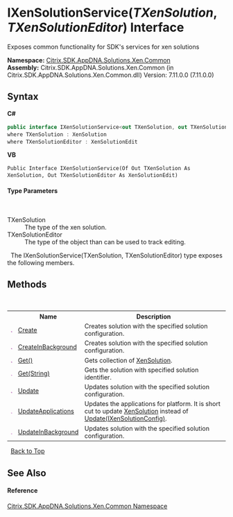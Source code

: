 # IXenSolutionService(*TXenSolution*, *TXenSolutionEditor*) Interface
 

Exposes common functionality for SDK's services for xen solutions

**Namespace:**&nbsp;[Citrix.SDK.AppDNA.Solutions.Xen.Common](013dc694-c357-448d-ed5a-b5c48a7f6852.md)<br />**Assembly:**&nbsp;Citrix.SDK.AppDNA.Solutions.Xen.Common (in Citrix.SDK.AppDNA.Solutions.Xen.Common.dll) Version: 7.11.0.0 (7.11.0.0)

## Syntax

**C#**
```csharp
public interface IXenSolutionService<out TXenSolution, out TXenSolutionEditor>
where TXenSolution : XenSolution
where TXenSolutionEditor : XenSolutionEdit

```

**VB**
```vbnet
Public Interface IXenSolutionService(Of Out TXenSolution As XenSolution, Out TXenSolutionEditor As XenSolutionEdit)
```


#### Type Parameters
&nbsp;<dl><dt>TXenSolution</dt><dd>The type of the xen solution.</dd><dt>TXenSolutionEditor</dt><dd>The type of the object than can be used to track editing.</dd></dl>&nbsp;
The IXenSolutionService(TXenSolution, TXenSolutionEditor) type exposes the following members.


## Methods
&nbsp;<table><tr><th></th><th>Name</th><th>Description</th></tr><tr><td>![Public method](media/pubmethod.gif "Public method")</td><td><a href="c00ebf88-098e-5f99-8944-637cc5ee2dd2">Create</a></td><td>
Creates solution with the specified solution configuration.</td></tr><tr><td>![Public method](media/pubmethod.gif "Public method")</td><td><a href="854cc67b-d7a4-c045-e1dc-135f5777bd2e">CreateInBackground</a></td><td>
Creates solution with the specified solution configuration.</td></tr><tr><td>![Public method](media/pubmethod.gif "Public method")</td><td><a href="b0684cab-4f06-7923-8f19-a53d0892fc86">Get()</a></td><td>
Gets collection of <a href="599f6061-d94a-ac2f-f6a0-2b211ae83ae4">XenSolution</a>.</td></tr><tr><td>![Public method](media/pubmethod.gif "Public method")</td><td><a href="b26f4600-9b07-906f-02a7-d3d533cacab0">Get(String)</a></td><td>
Gets the solution with specified solution identifier.</td></tr><tr><td>![Public method](media/pubmethod.gif "Public method")</td><td><a href="5ec314fe-4195-e457-03ae-5a1b57cd2dd8">Update</a></td><td>
Updates solution with the specified solution configuration.</td></tr><tr><td>![Public method](media/pubmethod.gif "Public method")</td><td><a href="b2bdec15-3d80-bde4-c0f2-b5dcef2f7ec2">UpdateApplications</a></td><td>
Updates the applications for platform. It is short cut to update <a href="599f6061-d94a-ac2f-f6a0-2b211ae83ae4">XenSolution</a> instead of <a href="5ec314fe-4195-e457-03ae-5a1b57cd2dd8">Update(IXenSolutionConfig)</a>.</td></tr><tr><td>![Public method](media/pubmethod.gif "Public method")</td><td><a href="03998a7c-1343-a975-f5f2-b461b9590450">UpdateInBackground</a></td><td>
Updates solution with the specified solution configuration.</td></tr></table>&nbsp;
<a href="#ixensolutionservice(*txensolution*,-*txensolutioneditor*)-interface">Back to Top</a>

## See Also


#### Reference
<a href="013dc694-c357-448d-ed5a-b5c48a7f6852">Citrix.SDK.AppDNA.Solutions.Xen.Common Namespace</a><br />